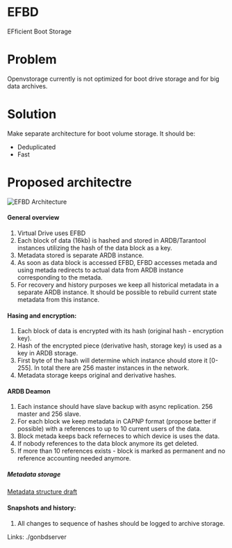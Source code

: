 # EFBD
EFficient Boot Storage

# Problem
Openvstorage currently is not optimized for boot drive storage and for big data archives. 

# Solution

Make separate architecture for boot volume storage.
It should be:
* Deduplicated
* Fast 

# Proposed architectre

![EFBD Architecture](https://docs.google.com/drawings/d/1XH0dqAPFfoNBUaA4A4Si7HnhFU_0xP0wFrJFvWig5iI/pub?w=1149&h=634 "EFBD Architecture")

#### General overview
1. Virtual Drive uses EFBD
2. Each block of data (16kb) is hashed and stored in ARDB/Tarantool instances utilizing the hash of the data block as a key.
3. Metadata stored is separate ARDB instance.
4. As soon as data block is accessed EFBD, EFBD accesses metada and using metada redirects to actual data from ARDB instance corresponding to the metada.
5. For recovery and history purposes we keep all historical metadata in a separate ARDB instance. It should be possible to rebuild current state metadata from this instance. 

#### Hasing and encryption:

1. Each block of data is encrypted with its hash (original hash - encryption key).
2. Hash of the encrypted piece (derivative hash, storage key) is used as a key in ARDB storage.
3. First byte of the hash will determine which instance should store it [0-255]. In total there are 256 master instances in the network.
4. Metadata storage keeps original and derivative hashes. 

#### ARDB Deamon
1. Each instance should have slave backup with async replication. 256 master and 256 slave.
2. For each block we keep metadata in CAPNP format (propose better if possible) with a references to up to 10 current users of the data.
3. Block metada keeps back referneces to which device is uses the data.
4. If nobody references to the data block anymore its get deleted.
5. If more than 10 references exists - block is marked as permanent and no reference accounting needed anymore.

##### Metadata storage 
[Metadata structure draft](https://docs.google.com/a/greenitglobe.com/spreadsheets/d/13MmEJ0OPdlovPn54ZJ-vLDtlGKYWw9EmkhST5GY0Wtc/edit?usp=sharing)

#### Snapshots and history: 
1. All changes to sequence of hashes should be logged to archive storage.

Links:
./gonbdserver
